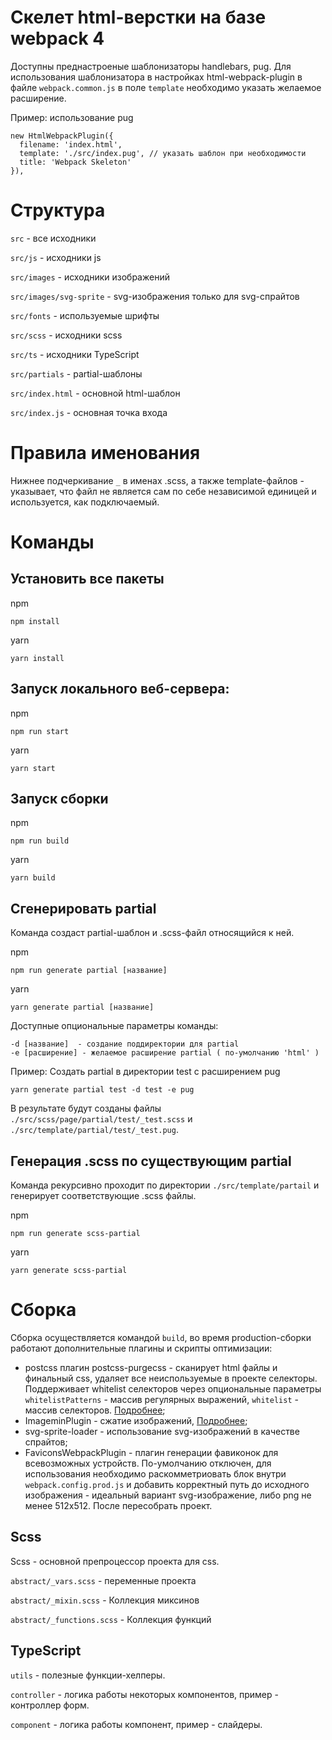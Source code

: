 # Скелет html-верстки на базе webpack 4

Доступны преднастроеные шаблонизаторы handlebars, pug. Для использования шаблонизатора
в настройках html-webpack-plugin в файле `webpack.common.js` в поле `template` необходимо указать 
желаемое расширение.

Пример: использование pug
```
new HtmlWebpackPlugin({
  filename: 'index.html',
  template: './src/index.pug', // указать шаблон при необходимости
  title: 'Webpack Skeleton'
}),
``` 

# Структура

`src` - все исходники

`src/js` - исходники js

`src/images` - исходники изображений

`src/images/svg-sprite` - svg-изображения только для svg-спрайтов

`src/fonts` - используемые шрифты

`src/scss` - исходники scss

`src/ts` - исходники TypeScript

`src/partials` - partial-шаблоны

`src/index.html` - основной html-шаблон

`src/index.js` - основная точка входа

# Правила именования

Нижнее подчеркивание `_` в именах .scss, а также template-файлов - указывает, что файл
не является сам по себе независимой единицей и используется, как подключаемый.

# Команды

## Установить все пакеты 

npm
```
npm install
```

yarn
```
yarn install
```

## Запуск локального веб-сервера:

npm
```
npm run start
```

yarn
```
yarn start
```

## Запуск сборки

npm
```
npm run build
```

yarn
```
yarn build
```

## Сгенерировать partial

Команда создаст partial-шаблон и .scss-файл относящийся к ней.

npm
```
npm run generate partial [название]
```

yarn
```
yarn generate partial [название]
```

Доступные опциональные параметры команды:
```
-d [название]  - создание поддиректории для partial
-e [расширение] - желаемое расширение partial ( по-умолчанию 'html' )
```

Пример: Создать partial в директории test с расширением pug  
```
yarn generate partial test -d test -e pug
```
В результате будут созданы файлы `./src/scss/page/partial/test/_test.scss` и 
`./src/template/partial/test/_test.pug`.

## Генерация .scss по существующим partial

Команда рекурсивно проходит по директории `./src/template/partail` и генерирует соответствующие .scss файлы.

npm
```
npm run generate scss-partial
```

yarn
```
yarn generate scss-partial
```

# Сборка

Сборка осуществляется командой `build`, во время production-сборки работают дополнительные 
плагины и скрипты оптимизации:

* postcss плагин postcss-purgecss - сканирует html файлы и финальный css,
удаляет все неиспользуемые в проекте селекторы. Поддерживает whitelist селекторов через 
опциональные параметры `whitelistPatterns` - массив регулярных выражений, `whitelist` - 
массив селекторов. [Подробнее](https://github.com/FullHuman/postcss-purgecss);
* ImageminPlugin - сжатие изображений, [Подробнее](https://github.com/Klathmon/imagemin-webpack-plugin);
* svg-sprite-loader - использование svg-изображений в качестве спрайтов;
* FaviconsWebpackPlugin - плагин генерации фавиконок для всевозможных устройств. 
По-умолчанию отключен, для использования необходимо раскомметриовать блок внутри
`webpack.config.prod.js` и добавить корректный путь до исходного изображения - идеальный 
вариант svg-изображение, либо png не менее 512х512. После пересобрать проект.

## Scss

Scss - основной препроцессор проекта для css.

`abstract/_vars.scss` - переменные проекта

`abstract/_mixin.scss` - Коллекция миксинов

`abstract/_functions.scss` - Коллекция функций 

## TypeScript

`utils` - полезные функции-хелперы.

`controller` - логика работы некоторых компонентов, пример - контроллер форм.

`component` - логика работы компонент, пример - слайдеры.

